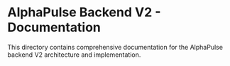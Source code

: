 # AlphaPulse Backend V2 - Documentation

This directory contains comprehensive documentation for the AlphaPulse backend V2 architecture and implementation.

